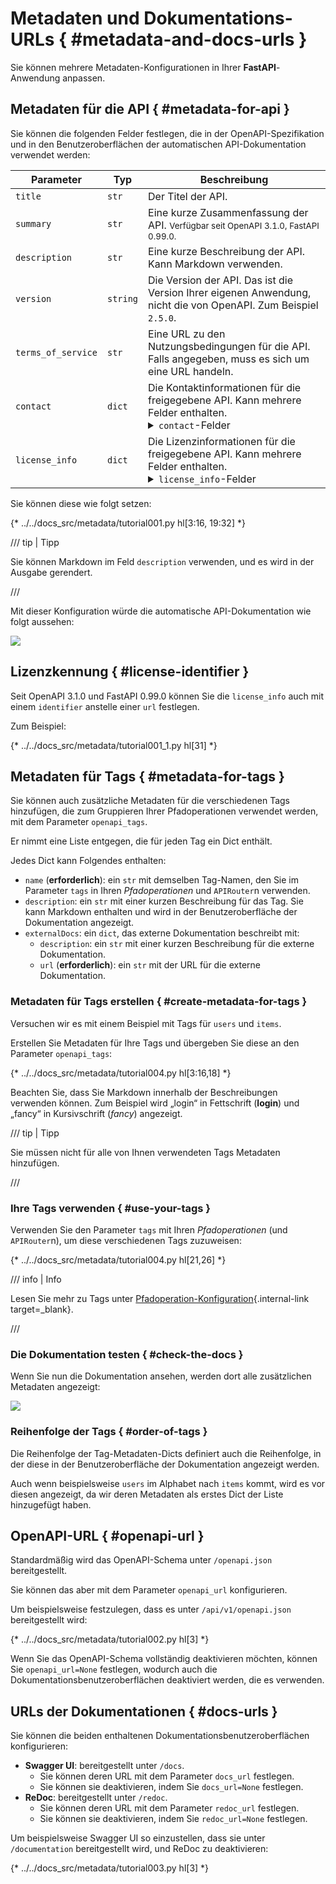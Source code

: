 # Metadaten und Dokumentations-URLs { #metadata-and-docs-urls }

Sie können mehrere Metadaten-Konfigurationen in Ihrer **FastAPI**-Anwendung anpassen.

## Metadaten für die API { #metadata-for-api }

Sie können die folgenden Felder festlegen, die in der OpenAPI-Spezifikation und in den Benutzeroberflächen der automatischen API-Dokumentation verwendet werden:

| Parameter | Typ | Beschreibung |
|------------|------|-------------|
| `title` | `str` | Der Titel der API. |
| `summary` | `str` | Eine kurze Zusammenfassung der API. <small>Verfügbar seit OpenAPI 3.1.0, FastAPI 0.99.0.</small> |
| `description` | `str` | Eine kurze Beschreibung der API. Kann Markdown verwenden. |
| `version` | `string` | Die Version der API. Das ist die Version Ihrer eigenen Anwendung, nicht die von OpenAPI. Zum Beispiel `2.5.0`. |
| `terms_of_service` | `str` | Eine URL zu den Nutzungsbedingungen für die API. Falls angegeben, muss es sich um eine URL handeln. |
| `contact` | `dict` | Die Kontaktinformationen für die freigegebene API. Kann mehrere Felder enthalten. <details><summary><code>contact</code>-Felder</summary><table><thead><tr><th>Parameter</th><th>Typ</th><th>Beschreibung</th></tr></thead><tbody><tr><td><code>name</code></td><td><code>str</code></td><td>Der identifizierende Name der Kontaktperson/Organisation.</td></tr><tr><td><code>url</code></td><td><code>str</code></td><td>Die URL, die auf die Kontaktinformationen verweist. MUSS im Format einer URL vorliegen.</td></tr><tr><td><code>email</code></td><td><code>str</code></td><td>Die E-Mail-Adresse der Kontaktperson/Organisation. MUSS im Format einer E-Mail-Adresse vorliegen.</td></tr></tbody></table></details> |
| `license_info` | `dict` | Die Lizenzinformationen für die freigegebene API. Kann mehrere Felder enthalten. <details><summary><code>license_info</code>-Felder</summary><table><thead><tr><th>Parameter</th><th>Typ</th><th>Beschreibung</th></tr></thead><tbody><tr><td><code>name</code></td><td><code>str</code></td><td><strong>ERFORDERLICH</strong> (wenn eine <code>license_info</code> festgelegt ist). Der für die API verwendete Lizenzname.</td></tr><tr><td><code>identifier</code></td><td><code>str</code></td><td>Ein <a href="https://spdx.org/licenses/" class="external-link" target="_blank">SPDX</a>-Lizenzausdruck für die API. Das Feld <code>identifier</code> und das Feld <code>url</code> schließen sich gegenseitig aus. <small>Verfügbar seit OpenAPI 3.1.0, FastAPI 0.99.0.</small></td></tr><tr><td><code>url</code></td><td><code>str</code></td><td>Eine URL zur Lizenz, die für die API verwendet wird. MUSS im Format einer URL vorliegen.</td></tr></tbody></table></details> |

Sie können diese wie folgt setzen:

{* ../../docs_src/metadata/tutorial001.py hl[3:16, 19:32] *}

/// tip | Tipp

Sie können Markdown im Feld `description` verwenden, und es wird in der Ausgabe gerendert.

///

Mit dieser Konfiguration würde die automatische API-Dokumentation wie folgt aussehen:

<img src="/img/tutorial/metadata/image01.png">

## Lizenzkennung { #license-identifier }

Seit OpenAPI 3.1.0 und FastAPI 0.99.0 können Sie die `license_info` auch mit einem `identifier` anstelle einer `url` festlegen.

Zum Beispiel:

{* ../../docs_src/metadata/tutorial001_1.py hl[31] *}

## Metadaten für Tags { #metadata-for-tags }

Sie können auch zusätzliche Metadaten für die verschiedenen Tags hinzufügen, die zum Gruppieren Ihrer Pfadoperationen verwendet werden, mit dem Parameter `openapi_tags`.

Er nimmt eine Liste entgegen, die für jeden Tag ein Dict enthält.

Jedes Dict kann Folgendes enthalten:

* `name` (**erforderlich**): ein `str` mit demselben Tag-Namen, den Sie im Parameter `tags` in Ihren *Pfadoperationen* und `APIRouter`n verwenden.
* `description`: ein `str` mit einer kurzen Beschreibung für das Tag. Sie kann Markdown enthalten und wird in der Benutzeroberfläche der Dokumentation angezeigt.
* `externalDocs`: ein `dict`, das externe Dokumentation beschreibt mit:
    * `description`: ein `str` mit einer kurzen Beschreibung für die externe Dokumentation.
    * `url` (**erforderlich**): ein `str` mit der URL für die externe Dokumentation.

### Metadaten für Tags erstellen { #create-metadata-for-tags }

Versuchen wir es mit einem Beispiel mit Tags für `users` und `items`.

Erstellen Sie Metadaten für Ihre Tags und übergeben Sie diese an den Parameter `openapi_tags`:

{* ../../docs_src/metadata/tutorial004.py hl[3:16,18] *}

Beachten Sie, dass Sie Markdown innerhalb der Beschreibungen verwenden können. Zum Beispiel wird „login“ in Fettschrift (**login**) und „fancy“ in Kursivschrift (_fancy_) angezeigt.

/// tip | Tipp

Sie müssen nicht für alle von Ihnen verwendeten Tags Metadaten hinzufügen.

///

### Ihre Tags verwenden { #use-your-tags }

Verwenden Sie den Parameter `tags` mit Ihren *Pfadoperationen* (und `APIRouter`n), um diese verschiedenen Tags zuzuweisen:

{* ../../docs_src/metadata/tutorial004.py hl[21,26] *}

/// info | Info

Lesen Sie mehr zu Tags unter [Pfadoperation-Konfiguration](path-operation-configuration.md#tags){.internal-link target=_blank}.

///

### Die Dokumentation testen { #check-the-docs }

Wenn Sie nun die Dokumentation ansehen, werden dort alle zusätzlichen Metadaten angezeigt:

<img src="/img/tutorial/metadata/image02.png">

### Reihenfolge der Tags { #order-of-tags }

Die Reihenfolge der Tag-Metadaten-Dicts definiert auch die Reihenfolge, in der diese in der Benutzeroberfläche der Dokumentation angezeigt werden.

Auch wenn beispielsweise `users` im Alphabet nach `items` kommt, wird es vor diesen angezeigt, da wir deren Metadaten als erstes Dict der Liste hinzugefügt haben.

## OpenAPI-URL { #openapi-url }

Standardmäßig wird das OpenAPI-Schema unter `/openapi.json` bereitgestellt.

Sie können das aber mit dem Parameter `openapi_url` konfigurieren.

Um beispielsweise festzulegen, dass es unter `/api/v1/openapi.json` bereitgestellt wird:

{* ../../docs_src/metadata/tutorial002.py hl[3] *}

Wenn Sie das OpenAPI-Schema vollständig deaktivieren möchten, können Sie `openapi_url=None` festlegen, wodurch auch die Dokumentationsbenutzeroberflächen deaktiviert werden, die es verwenden.

## URLs der Dokumentationen { #docs-urls }

Sie können die beiden enthaltenen Dokumentationsbenutzeroberflächen konfigurieren:

* **Swagger UI**: bereitgestellt unter `/docs`.
    * Sie können deren URL mit dem Parameter `docs_url` festlegen.
    * Sie können sie deaktivieren, indem Sie `docs_url=None` festlegen.
* **ReDoc**: bereitgestellt unter `/redoc`.
    * Sie können deren URL mit dem Parameter `redoc_url` festlegen.
    * Sie können sie deaktivieren, indem Sie `redoc_url=None` festlegen.

Um beispielsweise Swagger UI so einzustellen, dass sie unter `/documentation` bereitgestellt wird, und ReDoc zu deaktivieren:

{* ../../docs_src/metadata/tutorial003.py hl[3] *}
